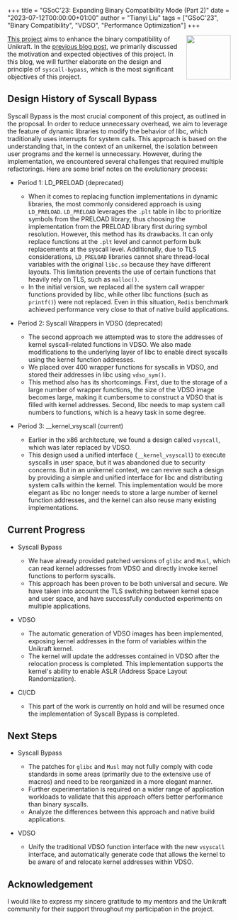 +++
title = "GSoC'23: Expanding Binary Compatibility Mode (Part 2)"
date = "2023-07-12T00:00:00+01:00"
author = "Tianyi Liu"
tags = ["GSoC'23", "Binary Compatibility", "VDSO", "Performance Optimization"]
+++

<img width="100px" src="https://summerofcode.withgoogle.com/assets/media/gsoc-2023-badge.svg" align="right" />

[This project](https://summerofcode.withgoogle.com/programs/2023/projects/Bl7ARfep) aims to enhance the binary compatibility of Unikraft.
In the [previous blog post](https://unikraft.org/blog/2023-06-23-unikraft-gsoc-app-compat-1/), we primarily discussed the motivation and expected objectives of this project.
In this blog, we will further elaborate on the design and principle of `syscall-bypass`, which is the most significant objectives of this project.

## Design History of Syscall Bypass

Syscall Bypass is the most crucial component of this project, as outlined in the proposal.
In order to reduce unnecessary overhead, we aim to leverage the feature of dynamic libraries to modify the behavior of libc, which traditionally uses interrupts for system calls.
This approach is based on the understanding that, in the context of an unikernel, the isolation between user programs and the kernel is unnecessary.
However, during the implementation, we encountered several challenges that required multiple refactorings.
Here are some brief notes on the evolutionary process:

* Period 1: LD_PRELOAD (deprecated)
  * When it comes to replacing function implementations in dynamic libraries, the most commonly considered approach is using `LD_PRELOAD`.
    `LD_PRELOAD` leverages the `.plt` table in libc to prioritize symbols from the PRELOAD library, thus choosing the implementation from the PRELOAD library first during symbol resolution.
    However, this method has its drawbacks.
    It can only replace functions at the `.plt` level and cannot perform bulk replacements at the syscall level.
    Additionally, due to TLS considerations, `LD_PRELOAD` libraries cannot share thread-local variables with the original `libc.so` because they have different layouts.
    This limitation prevents the use of certain functions that heavily rely on TLS, such as `malloc()`.
  * In the initial version, we replaced all the system call wrapper functions provided by libc, while other libc functions (such as `printf()`) were not replaced.
    Even in this situation, `Redis` benchmark achieved performance very close to that of native build applications.

* Period 2: Syscall Wrappers in VDSO (deprecated)
  * The second approach we attempted was to store the addresses of kernel syscall-related functions in VDSO.
    We also made modifications to the underlying layer of libc to enable direct syscalls using the kernel function addresses.
  * We placed over 400 wrapper functions for syscalls in VDSO, and stored their addresses in libc using `vdso_sym()`.
  * This method also has its shortcomings.
    First, due to the storage of a large number of wrapper functions, the size of the VDSO image becomes large, making it cumbersome to construct a VDSO that is filled with kernel addresses.
    Second, libc needs to map system call numbers to functions, which is a heavy task in some degree.

* Period 3: __kernel_vsyscall (current)
  * Earlier in the x86 architecture, we found a design called `vsyscall`, which was later replaced by VDSO.
  * This design used a unified interface (`__kernel_vsyscall`) to execute syscalls in user space, but it was abandoned due to security concerns.
    But in an unikernel context, we can revive such a design by providing a simple and unified interface for libc and distributing system calls within the kernel.
    This implementation would be more elegant as libc no longer needs to store a large number of kernel function addresses, and the kernel can also reuse many existing implementations.

## Current Progress

* Syscall Bypass
  * We have already provided patched versions of `glibc` and `Musl`, which can read kernel addresses from VDSO and directly invoke kernel functions to perform syscalls.
  * This approach has been proven to be both universal and secure.
    We have taken into account the TLS switching between kernel space and user space, and have successfully conducted experiments on multiple applications.

* VDSO
  * The automatic generation of VDSO images has been implemented, exposing kernel addresses in the form of variables within the Unikraft kernel.
  * The kernel will update the addresses contained in VDSO after the relocation process is completed.
    This implementation supports the kernel's ability to enable ASLR (Address Space Layout Randomization).

* CI/CD
  * This part of the work is currently on hold and will be resumed once the implementation of Syscall Bypass is completed.

## Next Steps

* Syscall Bypass
  * The patches for `glibc` and `Musl` may not fully comply with code standards in some areas (primarily due to the extensive use of macros) and need to be reorganized in a more elegant manner.
  * Further experimentation is required on a wider range of application workloads to validate that this approach offers better performance than binary syscalls.
  * Analyze the differences between this approach and native build applications.

* VDSO
  * Unify the traditional VDSO function interface with the new `vsyscall` interface, and automatically generate code that allows the kernel to be aware of and relocate kernel addresses within VDSO.

## Acknowledgement

I would like to express my sincere gratitude to my mentors and the Unikraft community for their support throughout my participation in the project.
